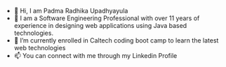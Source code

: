 - 👋 Hi, I am Padma Radhika Upadhyayula
- 👀 I am a Software Engineering Professional with over 11 years of experience in designing web applications using Java based technologies.
- 🌱 I’m currently enrolled in Caltech coding boot camp to learn the latest web technologies
- 📫 You can connect with me through my Linkedin Profile
  

<!---
PadmaRadhika/PadmaRadhika is a ✨ special ✨ repository because its `README.md` (this file) appears on your GitHub profile.
You can click the Preview link to take a look at your changes.
--->
